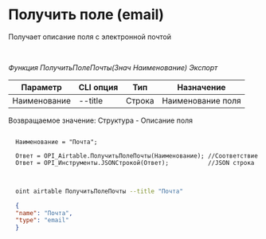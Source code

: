 ﻿---
sidebar_position: 8
---

# Получить поле (email)
 Получает описание поля с электронной почтой




<br/>


*Функция ПолучитьПолеПочты(Знач Наименование) Экспорт*

  | Параметр | CLI опция | Тип | Назначение |
  |-|-|-|-|
  | Наименование | --title | Строка | Наименование поля |

  
  Возвращаемое значение:   Структура -  Описание поля


```bsl title="Пример кода"
  
  Наименование = "Почта";
  
  Ответ = OPI_Airtable.ПолучитьПолеПочты(Наименование); //Соответствие
  Ответ = OPI_Инструменты.JSONСтрокой(Ответ);           //JSON строка
  
```
	


```sh title="Пример команды CLI"
    
  oint airtable ПолучитьПолеПочты --title "Почта"

```

```json title="Результат"
  {
  "name": "Почта",
  "type": "email"
  }
```
